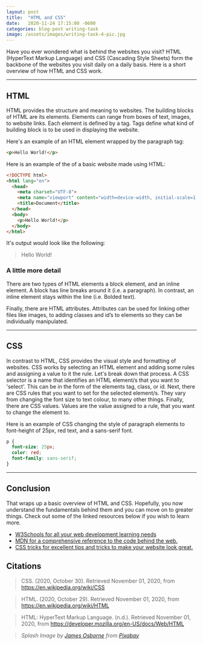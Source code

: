 ```yaml
---
layout: post
title:  "HTML and CSS"
date:   2020-11-24 17:15:00 -0600
categories: blog-post writing-task
image: /assets/images/writing-task-4-pic.jpg
---
```

 
Have you ever wondered what is behind the websites you visit? HTML (HyperText Markup Language) and CSS (Cascading Style Sheets) form the backbone of the websites you visit daily on a daily basis. Here is a short overview of how HTML and CSS work. 
 
---
## HTML 
HTML provides the structure and meaning to websites. The building blocks of HTML are its elements. Elements can range from boxes of text, images, to website links. Each element is defined by a tag. Tags define what kind of building block is to be used in displaying the website.

Here's an example of an HTML element wrapped by the paragraph tag:
``` html     
<p>Hello World!</p>
```
 
Here is an example of the of a basic website made using HTML:
``` html
<!DOCTYPE html>
<html lang="en">
  <head>
    <meta charset="UTF-8">
    <meta name="viewport" content="width=device-width, initial-scale=1.0">
    <title>Document</title>
  </head>
  <body>
    <p>Hello World!</p>
  </body>
</html>
```

It's output would look like the following:
 
>  Hello World!
 
### A little more detail
 
There are two types of HTML elements a block element, and an inline element. A block has line breaks around it (i.e. a paragraph). In contrast, an inline element stays within the line (i.e. Bolded text). 

Finally, there are HTML attributes. Attributes can be used for linking other files like images, to adding classes and id’s to elements so they can be individually manipulated.
 
---
## CSS 
In contrast to HTML, CSS provides the visual style and formatting of websites. CSS works by selecting an HTML element and adding some rules and assigning a value to it the rule. Let's break down that process. 
A CSS selector is a name that identifies an HTML element/s that you want to 'select'. This can be in the form of the elements tag, class, or id. Next, there are CSS rules that you want to set for the selected element/s. They vary from changing the font size to text colour, to many other things. Finally, there are CSS values. Values are the value assigned to a rule, that you want to change the element to.

Here is an example of CSS changing the style of paragraph elements to font-height of 25px, red text, and a sans-serif font.
``` css
p {
  font-size: 25px;
  color: red;
  font-family: sans-serif;
}
```

---
## Conclusion
That wraps up a basic overview of HTML and CSS. Hopefully, you now understand the fundamentals behind them and you can move on to greater things. Check out some of the linked resources below if you wish to learn more.
 
* [W3Schools for all your web development learning needs](https://www.w3schools.com/)
* [MDN for a comprehensive reference to the code behind the web.](https://developer.mozilla.org/en-US/)
* [CSS tricks for excellent tips and tricks to make your website look great.](https://css-tricks.com/)
 
## Citations
>CSS. (2020, October 30). Retrieved November 01, 2020, from https://en.wikipedia.org/wiki/CSS
 
>HTML. (2020, October 29). Retrieved November 01, 2020, from https://en.wikipedia.org/wiki/HTML
 
>HTML: HyperText Markup Language. (n.d.). Retrieved November 01, 2020, from https://developer.mozilla.org/en-US/docs/Web/HTML


>*Splash Image by [James Osborne](https://pixabay.com/users/jamesmarkosborne-1640589/?utm_source=link-attribution&amp;utm_medium=referral&amp;utm_campaign=image&amp;utm_content=1076536) from [Pixabay](https://pixabay.com/?utm_source=link-attribution&amp;utm_medium=referral&amp;utm_campaign=image&amp;utm_content=1076536)*